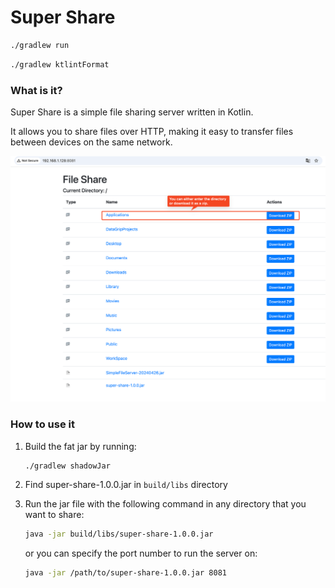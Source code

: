 # Super Share

```bash
./gradlew run
```

```bash
./gradlew ktlintFormat
```

### What is it?

Super Share is a simple file sharing server written in Kotlin.

It allows you to share files over HTTP, making it easy to transfer files between devices on the same network.

![super-share](./assets/showcase1.png)

### How to use it

1. Build the fat jar by running:
    ```bash
    ./gradlew shadowJar
    ```

2. Find super-share-1.0.0.jar in `build/libs` directory
3. Run the jar file with the following command in any directory that you want to share:
    ```bash
    java -jar build/libs/super-share-1.0.0.jar
    ```
   or you can specify the port number to run the server on:
    ```bash
    java -jar /path/to/super-share-1.0.0.jar 8081
    ```